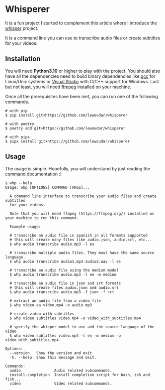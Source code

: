 # Whisperer

It is a fun project I started to complement this article where I introduce
the [whisper](https://github.com/openai/whisper) project.

It is a command line you can use to transcribe audio files or create subtitles for your videos.

## Installation

You will need **Python3.10** or higher to play with the project. You should also have all the dependencies need
to build binary dependencies like [gcc](https://gcc.gnu.org/) for Linux/Unix systems
or [Visual Studio](https://visualstudio.microsoft.com/) with C/C++
support for Windows.
Last but not least, you will need [ffmpeg](https://ffmpeg.org/) installed on your machine.

Once all the prerequisites have been met, you can run one of the following commands.

```shell
# with pip
$ pip install git+https://github.com/lewoudar/whisperer

# with poetry
$ poetry add git+https://github.com/lewoudar/whisperer

# with pipx
$ pipx install git+https://github.com/lewoudar/whisperer
```

## Usage

The usage is simple. Hopefully, you will understand by just reading the command documentation :)

```shell
$ whp --help
Usage: whp [OPTIONS] COMMAND [ARGS]...

  A command line interface to transcribe your audio files and create subtitles
  for your videos.

  Note that you will need ffmpeg (https://ffmpeg.org/) installed on your machine to run this command.

  Example usage:

  # transcribe an audio file in spanish in all formats supported
  # this will create many files like audio.json, audio.srt, etc...
  $ whp audio transcribe audio.mp3 -l es

  # transcribe multiple audio files. They must have the same source language.
  $ whp audio transcribe audio1.mp3 audio2.wav -l es

  # transcribe an audio file using the medium model
  $ whp audio transcribe audio.mp3 -l en -m medium

  # transcribe an audio file in json and srt formats
  # this will create files audio.json and audio.srt
  $ whp audio transcribe audio.mp3 -f json -f srt

  # extract an audio file from a video file
  $ whp video ea video.mp4 -o audio.mp3

  # create video with subtitles
  $ whp video subtitles video.mp4 -o video_with_subtitles.mp4

  # specify the whisper model to use and the source language of the video
  $ whp video subtitles video.mp4 -l en -m medium -o video_with_subtitles.mp4

Options:
  --version   Show the version and exit.
  -h, --help  Show this message and exit.

Commands:
  audio               Audio related subcommands.
  install-completion  Install completion script for bash, zsh and fish...
  video               Video related subcommands.
```